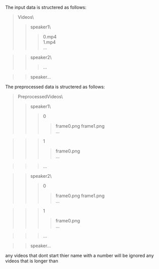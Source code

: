 The input data is structered as follows:
> Videos\
>> speaker1\
>>> 0.mp4  
>>> 1.mp4  
>>> ...  

>> speaker2\  
>>> ...  

>> speaker...  

The preprocessed data is structered as follows:
> PreprocessedVideos\
>> speaker1\
>>> 0
>>>> frame0.png
>>>> frame1.png  
>>>> ...  

>>> 1  
>>>> frame0.png  
>>>> ...  

>>> ...  

>> speaker2\
>>> 0
>>>> frame0.png
>>>> frame1.png  
>>>> ...  

>>> 1  
>>>> frame0.png  
>>>> ...  

>>> ...   

>> speaker... 
        

any videos that dont start thier name with a number will be ignored
any videos that is longer than
